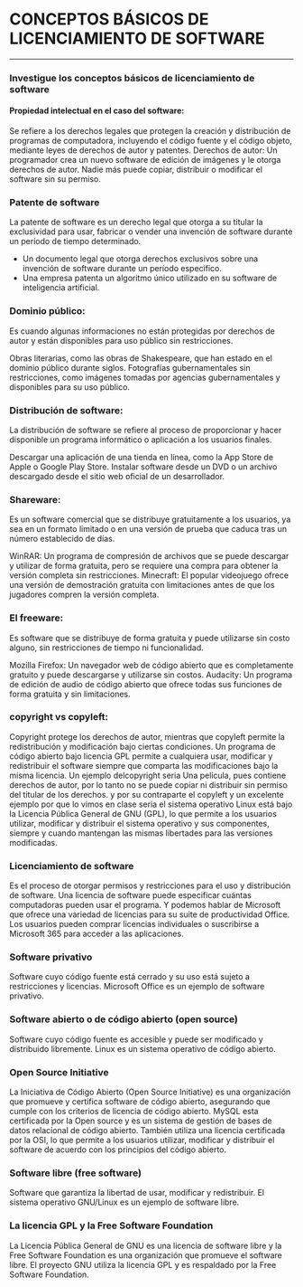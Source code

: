 # CONCEPTOS BÁSICOS DE LICENCIAMIENTO DE SOFTWARE

----

### Investigue los conceptos básicos de licenciamiento de software

#### Propiedad intelectual en el caso del software: 

Se refiere a los derechos legales que protegen la creación y distribución de programas de computadora, incluyendo el código fuente y el código objeto, mediante leyes de derechos de autor y patentes.
Derechos de autor: Un programador crea un nuevo software de edición de imágenes y le otorga derechos de autor. Nadie más puede copiar, distribuir o modificar el software sin su permiso.

### Patente de software

La patente de software es un derecho legal que otorga a su titular la exclusividad para usar, fabricar o vender una invención de software durante un período de tiempo determinado.
  - Un documento legal que otorga derechos exclusivos sobre una invención de software durante un período específico.
  - Una empresa patenta un algoritmo único utilizado en su software de inteligencia artificial.

### Dominio público: 

Es cuando algunas informaciones no están protegidas por derechos de autor y están disponibles para uso público sin restricciones.

Obras literarias, como las obras de Shakespeare, que han estado en el dominio público durante siglos.
Fotografías gubernamentales sin restricciones, como imágenes tomadas por agencias gubernamentales y disponibles para su uso público.

### Distribución de software:

La distribución de software se refiere al proceso de proporcionar y hacer disponible un programa informático o aplicación a los usuarios finales.

Descargar una aplicación de una tienda en línea, como la App Store de Apple o Google Play Store.
Instalar software desde un DVD o un archivo descargado desde el sitio web oficial de un desarrollador.

### Shareware:

Es un software comercial que se distribuye gratuitamente a los usuarios, ya sea en un formato limitado o en una versión de prueba que caduca tras un número establecido de días.

WinRAR: Un programa de compresión de archivos que se puede descargar y utilizar de forma gratuita, pero se requiere una compra para obtener la versión completa sin restricciones.
Minecraft: El popular videojuego ofrece una versión de demostración gratuita con limitaciones antes de que los jugadores compren la versión completa.

### El freeware:

Es software que se distribuye de forma gratuita y puede utilizarse sin costo alguno, sin restricciones de tiempo ni funcionalidad.

Mozilla Firefox: Un navegador web de código abierto que es completamente gratuito y puede descargarse y utilizarse sin costos.
Audacity: Un programa de edición de audio de código abierto que ofrece todas sus funciones de forma gratuita y sin limitaciones.


### copyright vs copyleft:

Copyright protege los derechos de autor, mientras que copyleft permite la redistribución y modificación bajo ciertas condiciones.
Un programa de código abierto bajo licencia GPL permite a cualquiera usar, modificar y redistribuir el software siempre que comparta las modificaciones bajo la misma licencia.
Un ejemplo delcopyright seria Una película, pues contiene derechos de autor, por lo tanto no se puede copiar ni distribuir sin permiso del titular de los derechos.
y por su contraparte el copyleft y un excelente ejemplo por que lo vimos en clase seria  el sistema operativo Linux está bajo la Licencia Pública General de GNU (GPL), lo que permite a los usuarios utilizar, modificar y distribuir el sistema operativo y sus componentes, siempre y cuando mantengan las mismas libertades para las versiones modificadas.

### Licenciamiento de software

Es el proceso de otorgar permisos y restricciones para el uso y distribución de software. Una licencia de software puede especificar cuántas computadoras pueden usar el programa.
Y podemos hablar de Microsoft que ofrece una variedad de licencias para su suite de productividad Office. Los usuarios pueden comprar licencias individuales o suscribirse a Microsoft 365 para acceder a las aplicaciones.

### Software privativo

Software cuyo código fuente está cerrado y su uso está sujeto a restricciones y licencias.
Microsoft Office es un ejemplo de software privativo.

### Software abierto o de código abierto (open source)

Software cuyo código fuente es accesible y puede ser modificado y distribuido libremente.
Linux es un sistema operativo de código abierto.

### Open Source Initiative

La Iniciativa de Código Abierto (Open Source Initiative) es una organización que promueve y certifica software de código abierto, asegurando que cumple con los criterios de licencia de código abierto.
MySQL esta certificada por la Open source y es un sistema de gestión de bases de datos relacional de código abierto. También utiliza una licencia certificada por la OSI, lo que permite a los usuarios utilizar, modificar y distribuir el software de acuerdo con los principios del código abierto.

### Software libre (free software)

Software que garantiza la libertad de usar, modificar y redistribuir.
El sistema operativo GNU/Linux es un ejemplo de software libre.

### La licencia GPL y la Free Software Foundation

La Licencia Pública General de GNU es una licencia de software libre y la Free Software Foundation es una organización que promueve el software libre.
El proyecto GNU utiliza la licencia GPL y es respaldado por la Free Software Foundation.









